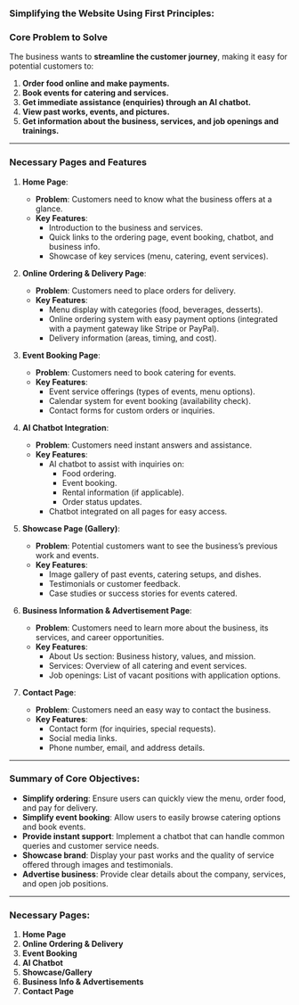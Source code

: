 ### Simplifying the Website Using First Principles:

### **Core Problem to Solve**
The business wants to **streamline the customer journey**, making it easy for potential customers to:

1. **Order food online and make payments.**
2. **Book events for catering and services.**
3. **Get immediate assistance (enquiries) through an AI chatbot.**
4. **View past works, events, and pictures.**
5. **Get information about the business, services, and job openings and trainings.**

---

### **Necessary Pages and Features**

1. **Home Page**:
   - **Problem**: Customers need to know what the business offers at a glance.
   - **Key Features**:
     - Introduction to the business and services.
     - Quick links to the ordering page, event booking, chatbot, and business info.
     - Showcase of key services (menu, catering, event services).
   
2. **Online Ordering & Delivery Page**:
   - **Problem**: Customers need to place orders for delivery.
   - **Key Features**:
     - Menu display with categories (food, beverages, desserts).
     - Online ordering system with easy payment options (integrated with a payment gateway like Stripe or PayPal).
     - Delivery information (areas, timing, and cost).

3. **Event Booking Page**:
   - **Problem**: Customers need to book catering for events.
   - **Key Features**:
     - Event service offerings (types of events, menu options).
     - Calendar system for event booking (availability check).
     - Contact forms for custom orders or inquiries.

4. **AI Chatbot Integration**:
   - **Problem**: Customers need instant answers and assistance.
   - **Key Features**:
     - AI chatbot to assist with inquiries on:
       - Food ordering.
       - Event booking.
       - Rental information (if applicable).
       - Order status updates.
     - Chatbot integrated on all pages for easy access.
   
5. **Showcase Page (Gallery)**:
   - **Problem**: Potential customers want to see the business’s previous work and events.
   - **Key Features**:
     - Image gallery of past events, catering setups, and dishes.
     - Testimonials or customer feedback.
     - Case studies or success stories for events catered.

6. **Business Information & Advertisement Page**:
   - **Problem**: Customers need to learn more about the business, its services, and career opportunities.
   - **Key Features**:
     - About Us section: Business history, values, and mission.
     - Services: Overview of all catering and event services.
     - Job openings: List of vacant positions with application options.

7. **Contact Page**:
   - **Problem**: Customers need an easy way to contact the business.
   - **Key Features**:
     - Contact form (for inquiries, special requests).
     - Social media links.
     - Phone number, email, and address details.

---

### **Summary of Core Objectives**:
- **Simplify ordering**: Ensure users can quickly view the menu, order food, and pay for delivery.
- **Simplify event booking**: Allow users to easily browse catering options and book events.
- **Provide instant support**: Implement a chatbot that can handle common queries and customer service needs.
- **Showcase brand**: Display your past works and the quality of service offered through images and testimonials.
- **Advertise business**: Provide clear details about the company, services, and open job positions.

---

### **Necessary Pages**:

1. **Home Page**
2. **Online Ordering & Delivery**
3. **Event Booking**
4. **AI Chatbot**
5. **Showcase/Gallery**
6. **Business Info & Advertisements**
7. **Contact Page**